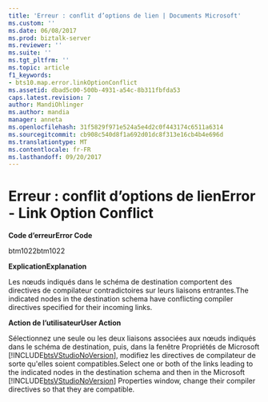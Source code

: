 ```yaml
---
title: 'Erreur : conflit d’options de lien | Documents Microsoft'
ms.custom: ''
ms.date: 06/08/2017
ms.prod: biztalk-server
ms.reviewer: ''
ms.suite: ''
ms.tgt_pltfrm: ''
ms.topic: article
f1_keywords:
- bts10.map.error.linkOptionConflict
ms.assetid: dbad5c00-500b-4931-a54c-8b311fbfda53
caps.latest.revision: 7
author: MandiOhlinger
ms.author: mandia
manager: anneta
ms.openlocfilehash: 31f5829f971e524a5e4d2c0f443174c6511a6314
ms.sourcegitcommit: cb908c540d8f1a692d01dc8f313e16cb4b4e696d
ms.translationtype: MT
ms.contentlocale: fr-FR
ms.lasthandoff: 09/20/2017
---
```

# <a name="error---link-option-conflict"></a><span data-ttu-id="d6913-102">Erreur : conflit d’options de lien</span><span class="sxs-lookup"><span data-stu-id="d6913-102">Error - Link Option Conflict</span></span>
<span data-ttu-id="d6913-103">**Code d’erreur**</span><span class="sxs-lookup"><span data-stu-id="d6913-103">**Error Code**</span></span>  
  
 <span data-ttu-id="d6913-104">btm1022</span><span class="sxs-lookup"><span data-stu-id="d6913-104">btm1022</span></span>  
  
 <span data-ttu-id="d6913-105">**Explication**</span><span class="sxs-lookup"><span data-stu-id="d6913-105">**Explanation**</span></span>  
  
 <span data-ttu-id="d6913-106">Les nœuds indiqués dans le schéma de destination comportent des directives de compilateur contradictoires sur leurs liaisons entrantes.</span><span class="sxs-lookup"><span data-stu-id="d6913-106">The indicated nodes in the destination schema have conflicting compiler directives specified for their incoming links.</span></span>  
  
 <span data-ttu-id="d6913-107">**Action de l’utilisateur**</span><span class="sxs-lookup"><span data-stu-id="d6913-107">**User Action**</span></span>  
  
 <span data-ttu-id="d6913-108">Sélectionnez une seule ou les deux liaisons associées aux nœuds indiqués dans le schéma de destination, puis, dans la fenêtre Propriétés de Microsoft [!INCLUDE[btsVStudioNoVersion](../includes/btsvstudionoversion-md.md)], modifiez les directives de compilateur de sorte qu'elles soient compatibles.</span><span class="sxs-lookup"><span data-stu-id="d6913-108">Select one or both of the links leading to the indicated nodes in the destination schema and then in the Microsoft [!INCLUDE[btsVStudioNoVersion](../includes/btsvstudionoversion-md.md)] Properties window, change their compiler directives so that they are compatible.</span></span>
